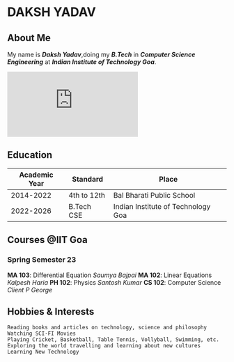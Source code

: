 # DAKSH YADAV

## About Me

My name is ***Daksh Yadav***,doing my ***B.Tech*** in ***Computer Science Engineering*** at ***Indian Institute of Technology Goa***.

![Profile](https://www.freepik.com/free-photo/pink-flower-white-background_976070.htm#query=flowers&position=3&from_view=search&track=robertav1_2_sidr)

## Education

|Academic Year|Standard|Place|
|-------------|--------|-----|
|2014-2022|4th to 12th|Bal Bharati Public School|
|2022-2026|B.Tech CSE|Indian Institute of Technology Goa|

## Courses @IIT Goa
### Spring Semester 23
   **MA 103**: Differential Equation _Saumya Bajpai_
   **MA 102**: Linear Equations _Kalpesh Haria_
   **PH 102**: Physics _Santosh Kumar_
   **CS 102**: Computer Science _Client P George_

## Hobbies & Interests

    Reading books and articles on technology, science and philosophy
    Watching SCI-FI Movies
    Playing Cricket, Basketball, Table Tennis, Vollyball, Swimming, etc.
    Exploring the world travelling and learning about new cultures
    Learning New Technology 
